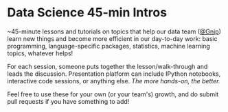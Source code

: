 # Data Science 45-min Intros

~45-minute lessons and tutorials on topics that help our data team ([@Gnip](http://gnip.com)) learn new things and become more efficient in our day-to-day work: basic programming, language-specific packages, statistics, machine learning topics, whatever helps! 

For each session, someone puts together the lesson/walk-through and leads the discussion. Presentation platform can include IPython notebooks, interactive code sessions, or anything else. *The more hands-on, the better.*

Feel free to use these for your own (or your team's) growth, and do submit pull requests if you have something to add! 

